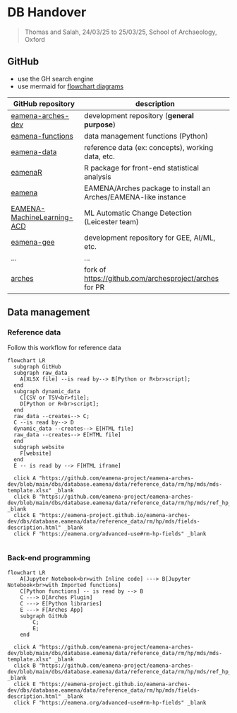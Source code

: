 # DB Handover
> Thomas and Salah, 24/03/25 to 25/03/25, School of Archaeology, Oxford

## GitHub

* use the GH search engine
* use mermaid for [flowchart diagrams](https://mermaid.js.org/syntax/flowchart.html)

| GitHub repository | description |
|----------------|-------------|
| [eamena-arches-dev](https://github.com/eamena-project/eamena-arches-dev)    | development repository (**general purpose**) |
| [eamena-functions](https://github.com/eamena-project/eamena-functions)    | data management functions (Python) |
| [eamena-data](https://github.com/eamena-project/eamena-data)   | reference data (ex: concepts), working data, etc. |
| [eamenaR](https://github.com/eamena-project/eamenaR)   |  R package for front-end statistical analysis |
| [eamena](https://github.com/eamena-project/eamena)   |  EAMENA/Arches package to install an Arches/EAMENA-like instance |
| [EAMENA-MachineLearning-ACD](https://github.com/eamena-project/EAMENA-MachineLearning-ACD)  |  ML Automatic Change Detection (Leicester team) |
| [eamena-gee](https://github.com/eamena-project/eamena-gee)  |  development repository for GEE, AI/ML, etc. |
| ...  |  ... |
| [arches](https://github.com/eamena-project/arches)  |  fork of https://github.com/archesproject/arches for PR |

## Data management

### Reference data

Follow this workflow for reference data

```mermaid
flowchart LR
  subgraph GitHub
  subgraph raw_data
    A[XLSX file] --is read by--> B[Python or R<br>script];
  end
  subgraph dynamic_data
    C[CSV or TSV<br>file];
    D[Python or R<br>script];
  end
  raw_data --creates--> C;
  C --is read by--> D
  dynamic_data --creates--> E[HTML file]
  raw_data --creates--> E[HTML file]
  end
  subgraph website
    F[website]
  end
  E -- is read by --> F[HTML iframe]

  click A "https://github.com/eamena-project/eamena-arches-dev/blob/main/dbs/database.eamena/data/reference_data/rm/hp/mds/mds-template.xlsx" _blank
  click B "https://github.com/eamena-project/eamena-arches-dev/blob/main/dbs/database.eamena/data/reference_data/rm/hp/mds/ref_hp_field_description.R" _blank
  click E "https://eamena-project.github.io/eamena-arches-dev/dbs/database.eamena/data/reference_data/rm/hp/mds/fields-description.html" _blank
  click F "https://eamena.org/advanced-use#rm-hp-fields" _blank
  
```

### Back-end programming


```mermaid
flowchart LR
	A[Jupyter Notebook<br>with Inline code] ---> B[Jupyter Notebook<br>with Imported functions]
	C[Python functions] -- is read by --> B
	C ---> D[Arches Plugin]
	C ---> E[Python libraries]
	E ---> F[Arches App]
	subgraph GitHub
		C;
		E;
  	end

  click A "https://github.com/eamena-project/eamena-arches-dev/blob/main/dbs/database.eamena/data/reference_data/rm/hp/mds/mds-template.xlsx" _blank
  click B "https://github.com/eamena-project/eamena-arches-dev/blob/main/dbs/database.eamena/data/reference_data/rm/hp/mds/ref_hp_field_description.R" _blank
  click E "https://eamena-project.github.io/eamena-arches-dev/dbs/database.eamena/data/reference_data/rm/hp/mds/fields-description.html" _blank
  click F "https://eamena.org/advanced-use#rm-hp-fields" _blank
  
```